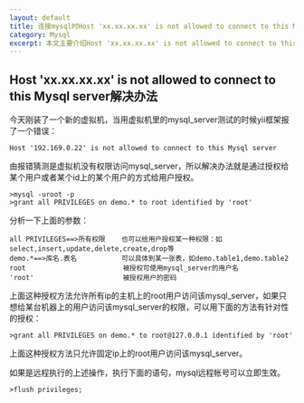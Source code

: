 ```yaml
---
layout: default
title: 连接mysql时Host 'xx.xx.xx.xx' is not allowed to connect to this Mysql server解决办法
category: Mysql
excerpt: 本文主要介绍Host 'xx.xx.xx.xx' is not allowed to connect to this Mysql server解决办法。
--- 
```

<h2>Host 'xx.xx.xx.xx' is not allowed to connect to this Mysql server解决办法</h2>
今天刚装了一个新的虚拟机，当用虚拟机里的mysql_server测试的时候yii框架报了一个错误：

	Host '192.169.0.22' is not allowed to connect to this Mysql server
	
由报错猜测是虚拟机没有权限访问mysql_server，所以解决办法就是通过授权给某个用户或者某个id上的某个用户的方式给用户授权。

	>mysql -uroot -p
	>grant all PRIVILEGES on demo.* to root identified by 'root'    
		
分析一下上面的参数：
	
	all PRIVILEGES==>所有权限    也可以给用户授权某一种权限：如select,insert,update,delete,create,drop等
	demo.*==>库名.表名           可以具体到某一张表，如demo.table1,demo.table2
	root                        被授权可使用mysql_server的用户名
	'root'                      被授权用户的密码

上面这种授权方法允许所有ip的主机上的root用户访问该mysql_server，如果只想给某台机器上的用户访问该mysql_server的权限，可以用下面的方法有针对性的授权：

	>grant all PRIVILEGES on demo.* to root@127.0.0.1 identified by 'root'
	
上面这种授权方法只允许固定ip上的root用户访问该mysql_server。

如果是远程执行的上述操作，执行下面的语句，mysql远程帐号可以立即生效。

	>flush privileges;